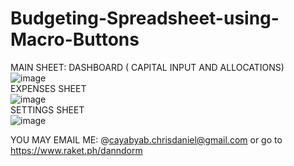 # Budgeting-Spreadsheet-using-Macro-Buttons

MAIN SHEET: DASHBOARD ( CAPITAL INPUT AND ALLOCATIONS)<BR>
![image](https://github.com/user-attachments/assets/90a21db1-83c4-457b-8487-f7165450d527)<BR>
EXPENSES SHEET<BR>
![image](https://github.com/user-attachments/assets/20e12aef-4af6-409a-850f-6091497cf871)<BR>
SETTINGS SHEET<BR>
![image](https://github.com/user-attachments/assets/966e8ab3-4808-4469-b18b-f006bafa3780)<BR>


YOU MAY EMAIL ME:
 @cayabyab.chrisdaniel@gmail.com 
or go to https://www.raket.ph/danndorm
